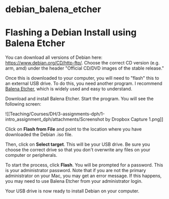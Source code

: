 # debian_balena_etcher

# Flashing a Debian Install using Balena Etcher

You can download all versions of Debian here: https://www.debian.org/CD/http-ftp/. Choose the correct CD version (e.g. arm, amd) under the header "Official CD/DVD images of the stable release."

Once this is downloaded to your computer, you will need to "flash" this to an external USB drive. To do this, you need another program. I recommend [Balena Etcher](https://etcher.balena.io/#download-etcher), which is widely used and easy to understand. 

Download and install Balena Etcher. Start the program. You will see the following screen:

![[Teaching/Courses/DH/3-assignments-dph/1-intro_assignment_dph/attachments/Screenshot by Dropbox Capture 1.png]]

Click on **Flash from File** and point to the location where you have downloaded the Debian .iso file. 

Then, click on **Select target**. This will be your USB drive. Be sure you choose the correct drive so that you don't overwrite any files on your computer or peripherals. 

To start the process, click **Flash**. You will be prompted for a password. This is your administrator password. Note that if you are not the primary administrator on your Mac, you may get an error message. If this happens, you may need to use Balena Etcher from your administrator login. 

Your USB drive is now ready to install Debian on your computer. 
